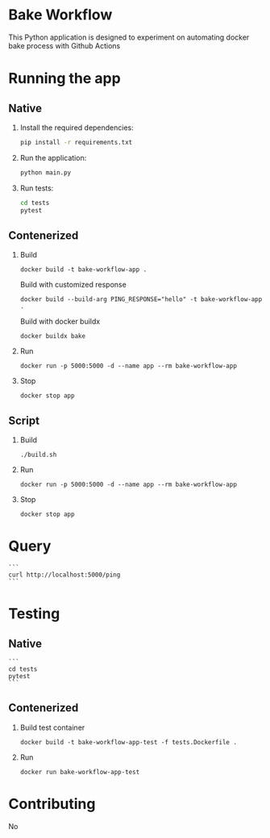 # Bake Workflow

This Python application is designed to experiment on automating docker bake process with Github Actions

# Running the app

## Native

1. Install the required dependencies:
    ```sh
    pip install -r requirements.txt
    ```
2. Run the application:
    ```sh
    python main.py
    ```
3. Run tests:
    ```sh
    cd tests
    pytest
    ```
## Contenerized

1. Build
    ```
    docker build -t bake-workflow-app .
    ```
    Build with customized response
    ```
    docker build --build-arg PING_RESPONSE="hello" -t bake-workflow-app . 
    ```
    Build with docker buildx
    ```
    docker buildx bake
    ```
2. Run 
    ```
    docker run -p 5000:5000 -d --name app --rm bake-workflow-app
    ```
3. Stop
    ```
    docker stop app
    ```

## Script

1. Build
    ```
    ./build.sh
    ```
2. Run 
    ```
    docker run -p 5000:5000 -d --name app --rm bake-workflow-app
    ```
3. Stop
    ```
    docker stop app
    ```

# Query
    ```
    curl http://localhost:5000/ping
    ```

# Testing

## Native
    ```
    cd tests
    pytest
    ```

## Contenerized

1. Build test container
    ```
    docker build -t bake-workflow-app-test -f tests.Dockerfile .
    ```
2. Run
    ```
    docker run bake-workflow-app-test
    ```

# Contributing

No